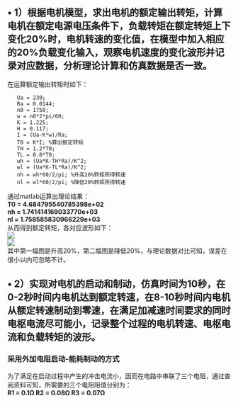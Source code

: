 ## • 1）根据电机模型，求出电机的额定输出转矩，计算电机在额定电源电压条件下，负载转矩在额定转矩上下变化20%时，电机转速的变化值，在模型中加入相应的20%负载变化输入，观察电机速度的变化波形并记录对应数据，分析理论计算和仿真数据是否一致。
在运算额定输出转矩时如下：  
```
   Ua = 230;
   Ra = 0.0144;
   n0 = 1750;
   w = n0*2*pi/60;
   K = 1.225;
   H = 0.117;
   I = (Ua-K*w)/Ra;
   T0 = K*I; %算出额定转矩
   TH = 1.2*T0;
   TL = 0.8*T0;
   wh = (Ua*K-TH*Ra)/K^2;
   wl = (Ua*K-TL*Ra)/K^2;
   nh = wh*60/2/pi; %升高20%转矩所得转速
   nl = wl*60/2/pi; %降低20%转矩所得转速
```
通过matlab运算出理论结果：  
**T0 = 4.684795540785398e+02**  
**nh = 1.741414169033770e+03**  
**nl = 1.758585830966229e+03**  
从而得到额定转矩，各对应波形如下：  
![](https://i.imgur.com/IiRkzkJ.jpg)  
![](https://i.imgur.com/USfEEbt.jpg)  
其中第一幅图是升高20%，第二幅图是降低20%，与理论数据对比可知，误差在很小以内可忽略不计。
## • 2）实现对电机的启动和制动，仿真时间为10秒，在0-2秒时间内电机达到额定转速，在8-10秒时间内电机从额定转速制动到零速，在满足加减速时间要求的同时电枢电流尽可能小，记录整个过程的电机转速、电枢电流和负载转矩的波形。  
### 采用外加电阻启动-能耗制动的方式 ###  
为了满足在启动过程中产生的冲击电流小，因而在电路中串联了三个电阻，通过查阅资料可知，所需要的三个电阻阻值分别为：  
**R1 = 0.1Ω R2 = 0.08Ω R3 = 0.07Ω**
